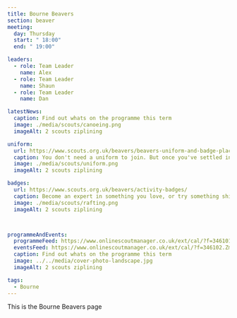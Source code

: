 ```yaml
---
title: Bourne Beavers
section: beaver
meeting:
  day: Thursday
  start: " 18:00"
  end: " 19:00"

leaders:
  - role: Team Leader
    name: Alex
  - role: Team Leader
    name: Shaun
  - role: Team Leader
    name: Dan

latestNews:
  caption: Find out whats on the programme this term
  image: ./media/scouts/canoeing.png
  imageAlt: 2 scouts ziplining

uniform:
  url: https://www.scouts.org.uk/beavers/beavers-uniform-and-badge-placement/
  caption: You don't need a uniform to join. But once you've settled in, you'll start speedily earning badges, and you'll need to know where to put them!
  image: ./media/scouts/uniform.png
  imageAlt: 2 scouts ziplining

badges:
  url: https://www.scouts.org.uk/beavers/activity-badges/
  caption: Become an expert in something you love, or try something shiny and new. There’s a badge to suit each and every Beaver.
  image: ./media/scouts/rafting.png
  imageAlt: 2 scouts ziplining



programmeAndEvents:
  programmeFeed: https://www.onlinescoutmanager.co.uk/ext/cal/?f=346101.YTg0YmQ5MzIwNTEyNDhmZTZmM2YwZjBkMDYzYTNiMmFiMTBkYjQzMjcxYjdjZmIxNGIxZjNhYWFiOTdkYjc2NTI5NTE5ZWVhZThiY2EzMzlmYzgxNDU0MjE3MDQ4Y2Q3NDU5NDNhODZiNmQyNTJlZjRkODZjOTk5NzM1N2NkNDE%3D.5yS8cxLz65
  eventsFeed: https://www.onlinescoutmanager.co.uk/ext/cal/?f=346102.ZmUyMjVjYjAyMjljZjI1NDc2MzA2NmFiMjY4Y2MzYmM5ODI2OTljOTFlYzEzNmI3MzJhNWM5N2UxOTcyODYyMmFlY2EyNDM2NjEwNWE3MDlhNzdiNTNlYmRmNjQyY2M3NjMzZmJjNWZjNWQ4YTA1YmUxYjg4OWQwYjljNjk1MjM%3D.nYWM45ZkK7
  caption: Find out whats on the programme this term
  image: ../../media/cover-photo-landscape.jpg
  imageAlt: 2 scouts ziplining

tags:
  - Bourne
---
```


This is the Bourne Beavers page